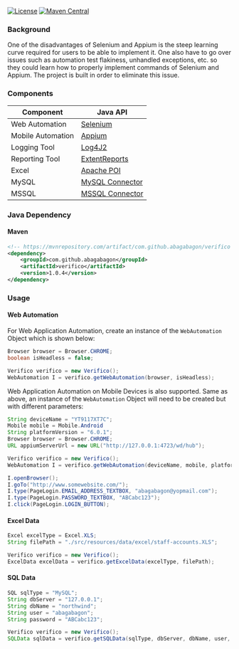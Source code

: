 [![License](https://img.shields.io/badge/License-Apache%202.0-blue.svg)](https://opensource.org/licenses/Apache-2.0) [![Maven Central](https://img.shields.io/maven-central/v/com.github.abagabagon/verifico.svg?label=Maven%20Central)](https://search.maven.org/search?q=g:%22com.github.abagabagon%22%20AND%20a:%22verifico%22)

### **Background**
One of the disadvantages of Selenium and Appium is the steep learning curve required for users to be able to implement it. One also have to go over issues such as automation test flakiness, unhandled exceptions, etc. so they could learn how to properly implement commands of Selenium and Appium. The project is built in order to eliminate this issue.

### **Components**

| Component         | Java API                                                                                                                       |
| ----------------- | ------------------------------------------------------------------------------------------------------------------------------ |
| Web Automation    | [Selenium](https://www.seleniumhq.org/download/)                                                                               |
| Mobile Automation | [Appium](http://appium.io/)                                                                                                    |
| Logging Tool      | [Log4J2](https://logging.apache.org/log4j/2.0/download.html)                                                                   |
| Reporting Tool    | [ExtentReports](http://relevantcodes.com/extentreports-for-selenium/)                                                          |
| Excel             | [Apache POI](https://poi.apache.org/download.html)                                                                             |
| MySQL             | [MySQL Connector](https://dev.mysql.com/doc/connectors/en/)                                                                    |
| MSSQL             | [MSSQL Connector](https://docs.microsoft.com/en-us/sql/connect/jdbc/microsoft-jdbc-driver-for-sql-server?view=sql-server-ver15)|

### **Java Dependency**

#### **Maven**

```xml
<!-- https://mvnrepository.com/artifact/com.github.abagabagon/verifico -->
<dependency>
    <groupId>com.github.abagabagon</groupId>
    <artifactId>verifico</artifactId>
    <version>1.0.4</version>
</dependency>
```

### **Usage**

#### **Web Automation**

For Web Application Automation, create an instance of the `WebAutomation` Object which is shown below:

```java
Browser browser = Browser.CHROME;
boolean isHeadless = false;

Verifico verifico = new Verifico();
WebAutomation I = verifico.getWebAutomation(browser, isHeadless);
```

Web Application Automation on Mobile Devices is also supported. Same as above, an instance of the `WebAutomation` Object will need to be created but with different parameters:

```java
String deviceName = "YT9117XT7C";
Mobile mobile = Mobile.Android
String platformVersion = "6.0.1";
Browser browser = Browser.CHROME;
URL appiumServerUrl = new URL("http://127.0.0.1:4723/wd/hub");

Verifico verifico = new Verifico();
WebAutomation I = verifico.getWebAutomation(deviceName, mobile, platformVersion, browser, appiumServerUrl);
```

```java
I.openBrowser();
I.goTo("http://www.somewebsite.com/");
I.type(PageLogin.EMAIL_ADDRESS_TEXTBOX, "abagabagon@yopmail.com");
I.type(PageLogin.PASSWORD_TEXTBOX, "ABCabc123");
I.click(PageLogin.LOGIN_BUTTON);
```

#### **Excel Data**

```java
Excel excelType = Excel.XLS;
String filePath = "./src/resources/data/excel/staff-accounts.XLS";

Verifico verifico = new Verifico();
ExcelData excelData = verifico.getExcelData(excelType, filePath);
```

#### **SQL Data**

```java
SQL sqlType = "MySQL";
String dbServer = "127.0.0.1";
String dbName = "northwind";
String user = "abagabagon";
String password = "ABCabc123";

Verifico verifico = new Verifico();
SQLData sqlData = verifico.getSQLData(sqlType, dbServer, dbName, user, password);
```
